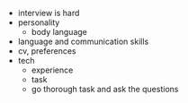 * interview is hard
* personality
  * body language
* language and communication skills
* cv, preferences
* tech
  * experience 
  * task
  * go thorough task and ask the questions
